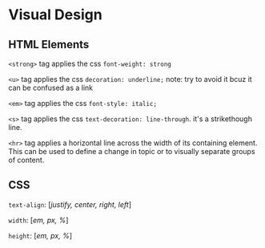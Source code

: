 # Visual Design

## HTML Elements
`<strong>` tag applies the css `font-weight: strong`

`<u>` tag applies the css `decoration: underline;` note: try to avoid it bcuz it can be confused as a link

`<em>` tag applies the css `font-style: italic;`

`<s>` tag applies the css `text-decoration: line-through`. it's a strikethough line.

`<hr>` tag applies a horizontal line across the width of its containing element. This can be used to define a change in topic or to visually separate groups of content.

## CSS
`text-align`: [*justify, center, right, left*]

`width`: [*em, px, %*]

`height`: [*em, px, %*]
